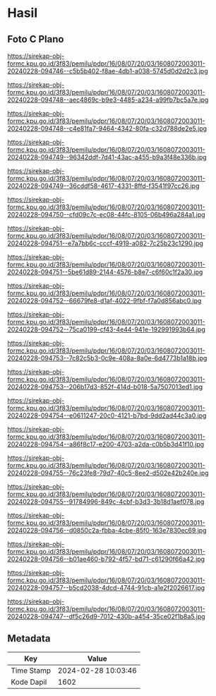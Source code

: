 # Hasil

## Foto C Plano

https://sirekap-obj-formc.kpu.go.id/3f83/pemilu/pdpr/16/08/07/20/03/1608072003011-20240228-094746--c5b5b402-f8ae-4db1-a038-5745d0d2d2c3.jpg

https://sirekap-obj-formc.kpu.go.id/3f83/pemilu/pdpr/16/08/07/20/03/1608072003011-20240228-094748--aec4869c-b9e3-4485-a234-a99fb7bc5a7e.jpg

https://sirekap-obj-formc.kpu.go.id/3f83/pemilu/pdpr/16/08/07/20/03/1608072003011-20240228-094748--c4e81fa7-9464-4342-80fa-c32d788de2e5.jpg

https://sirekap-obj-formc.kpu.go.id/3f83/pemilu/pdpr/16/08/07/20/03/1608072003011-20240228-094749--96342ddf-7d41-43ac-a455-b9a3f48e336b.jpg

https://sirekap-obj-formc.kpu.go.id/3f83/pemilu/pdpr/16/08/07/20/03/1608072003011-20240228-094749--36cddf58-4617-4331-8ffd-f3541f97cc26.jpg

https://sirekap-obj-formc.kpu.go.id/3f83/pemilu/pdpr/16/08/07/20/03/1608072003011-20240228-094750--cfd09c7c-ec08-44fc-8105-06b496a284a1.jpg

https://sirekap-obj-formc.kpu.go.id/3f83/pemilu/pdpr/16/08/07/20/03/1608072003011-20240228-094751--e7a7bb6c-cccf-4919-a082-7c25b23c1290.jpg

https://sirekap-obj-formc.kpu.go.id/3f83/pemilu/pdpr/16/08/07/20/03/1608072003011-20240228-094751--5be61d89-2144-4576-b8e7-c6f60c1f2a30.jpg

https://sirekap-obj-formc.kpu.go.id/3f83/pemilu/pdpr/16/08/07/20/03/1608072003011-20240228-094752--66679fe8-d1af-4022-9fbf-f7a0d856abc0.jpg

https://sirekap-obj-formc.kpu.go.id/3f83/pemilu/pdpr/16/08/07/20/03/1608072003011-20240228-094752--75ca0199-cf43-4e44-941e-192991993b64.jpg

https://sirekap-obj-formc.kpu.go.id/3f83/pemilu/pdpr/16/08/07/20/03/1608072003011-20240228-094753--7c82c5b3-0c9e-408a-8a0e-6d4773b1a18b.jpg

https://sirekap-obj-formc.kpu.go.id/3f83/pemilu/pdpr/16/08/07/20/03/1608072003011-20240228-094753--206b17d3-852f-414d-b018-5a7507013ed1.jpg

https://sirekap-obj-formc.kpu.go.id/3f83/pemilu/pdpr/16/08/07/20/03/1608072003011-20240228-094754--e0611247-20c0-4121-b7bd-9dd2ad44c3a0.jpg

https://sirekap-obj-formc.kpu.go.id/3f83/pemilu/pdpr/16/08/07/20/03/1608072003011-20240228-094754--a86f8c17-e200-4703-a2da-c0b5b3d41f10.jpg

https://sirekap-obj-formc.kpu.go.id/3f83/pemilu/pdpr/16/08/07/20/03/1608072003011-20240228-094755--76c23fe8-79d7-40c5-8ee2-d502e42b240e.jpg

https://sirekap-obj-formc.kpu.go.id/3f83/pemilu/pdpr/16/08/07/20/03/1608072003011-20240228-094755--91784996-849c-4cbf-b3d3-3b18d1aef078.jpg

https://sirekap-obj-formc.kpu.go.id/3f83/pemilu/pdpr/16/08/07/20/03/1608072003011-20240228-094756--d0850c2a-fbba-4cbe-85f0-163e7830ec69.jpg

https://sirekap-obj-formc.kpu.go.id/3f83/pemilu/pdpr/16/08/07/20/03/1608072003011-20240228-094756--b01ae460-b792-4f57-bd71-c61290f66a42.jpg

https://sirekap-obj-formc.kpu.go.id/3f83/pemilu/pdpr/16/08/07/20/03/1608072003011-20240228-094757--b5cd2038-4dcd-4744-91cb-a1e2f2026617.jpg

https://sirekap-obj-formc.kpu.go.id/3f83/pemilu/pdpr/16/08/07/20/03/1608072003011-20240228-094747--df5c26d9-7012-430b-a454-35ce02f1b8a5.jpg


## Metadata

| Key        | Value               |
| ---------- | ------------------- |
| Time Stamp | 2024-02-28 10:03:46 |
| Kode Dapil | 1602                |



